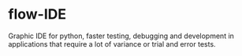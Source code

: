 # flow-IDE
Graphic IDE for python, faster testing, debugging and development in applications that require a lot of variance or trial and error tests.
